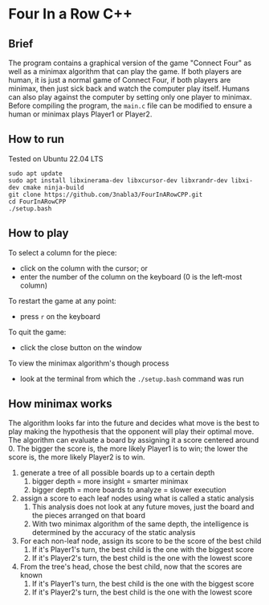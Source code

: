 # Four In a Row C++

## Brief
The program contains a graphical version of the game "Connect Four" as well as a
minimax algorithm that can play the game. If both players are
human, it is just a normal game of Connect Four, if both players are minimax, then
just sick back and watch the computer play itself. Humans can also play against the 
computer by setting only one player to minimax. Before compiling the program, 
the `main.c` file can be modified to ensure a human or minimax plays Player1 or Player2.

## How to run
Tested on Ubuntu 22.04 LTS
```
sudo apt update
sudo apt install libxinerama-dev libxcursor-dev libxrandr-dev libxi-dev cmake ninja-build
git clone https://github.com/3nabla3/FourInARowCPP.git
cd FourInARowCPP
./setup.bash
```

## How to play
To select a column for the piece:
* click on the column with the cursor; or
* enter the number of the column on the keyboard (0 is the left-most column)

To restart the game at any point:
* press `r` on the keyboard

To quit the game:
* click the close button on the window

To view the minimax algorithm's though process
* look at the terminal from which the `./setup.bash` command was run


## How minimax works
The algorithm looks far into the future and decides what move is the best to play
making the hypothesis that the opponent will play their optimal move. The algorithm can
evaluate a board by assigning it a score centered around 0. The bigger the score is, 
the more likely Player1 is to win; the lower the score is, the more likely Player2 is
to win.

1) generate a tree of all possible boards up to a certain depth
   1) bigger depth = more insight = smarter minimax
   2) bigger depth = more boards to analyze = slower execution
2) assign a score to each leaf nodes using what is called a static analysis
   1) This analysis does not look at any future moves, just the board and the 
   pieces arranged on that board
   2) With two minimax algorithm of the same depth, the intelligence is determined
   by the accuracy of the static analysis
3) For each non-leaf node, assign its score to be the score of the best child
   1) If it's Player1's turn, the best child is the one with the biggest score
   2) If it's Player2's turn, the best child is the one with the lowest score
4) From the tree's head, chose the best child, now that the scores are known
   1) If it's Player1's turn, the best child is the one with the biggest score
   2) If it's Player2's turn, the best child is the one with the lowest score
